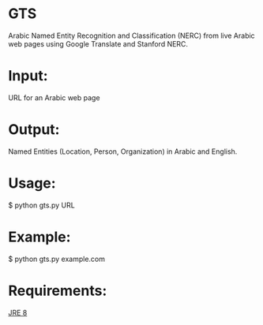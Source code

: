 # GTS
Arabic Named Entity Recognition and Classification (NERC) from live Arabic web pages using Google Translate and Stanford NERC.

# Input: 
URL for an Arabic web page

# Output:
Named Entities (Location, Person, Organization) in Arabic and English.

# Usage:
$ python gts.py URL

# Example:
$ python gts.py example.com

# Requirements:

<a href="https://www.oracle.com/Java/technologies/Javase-jre8-downloads.html">JRE 8</a>
